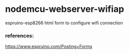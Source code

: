 # nodemcu-webserver-wifiap
espruino-esp8266 html form to configure wifi connection


### references:
https://www.espruino.com/Posting+Forms